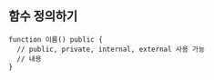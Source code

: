 ## 함수 정의하기
```solidity
function 이름() public { 
  // public, private, internal, external 사용 가능
  // 내용
}
```
